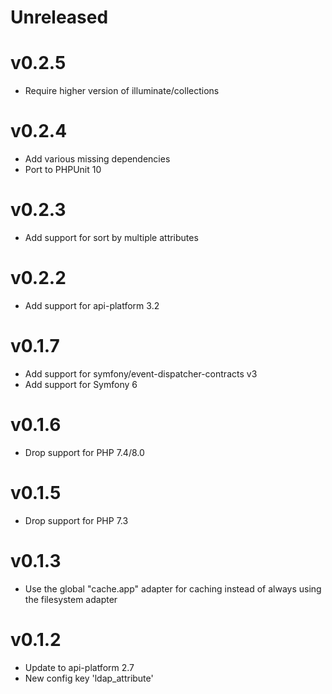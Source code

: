 # Unreleased

# v0.2.5

* Require higher version of illuminate/collections

# v0.2.4

* Add various missing dependencies
* Port to PHPUnit 10

# v0.2.3

* Add support for sort by multiple attributes

# v0.2.2

* Add support for api-platform 3.2

# v0.1.7

* Add support for symfony/event-dispatcher-contracts v3
* Add support for Symfony 6

# v0.1.6

* Drop support for PHP 7.4/8.0

# v0.1.5

* Drop support for PHP 7.3

# v0.1.3

* Use the global "cache.app" adapter for caching instead of always using the filesystem adapter

# v0.1.2

* Update to api-platform 2.7
* New config key 'ldap_attribute'
